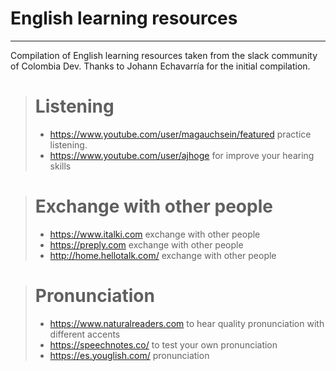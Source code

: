 # English learning resources
-------------
Compilation of English learning resources taken from the slack community of Colombia Dev. Thanks to Johann Echavarría for the initial compilation.

> # Listening
>- https://www.youtube.com/user/magauchsein/featured practice listening.
>- https://www.youtube.com/user/ajhoge for improve your hearing skills

> # Exchange with other people
>- https://www.italki.com exchange with other people
>- https://preply.com exchange with other people
>- http://home.hellotalk.com/ exchange with other people

> # Pronunciation
>- https://www.naturalreaders.com to hear quality pronunciation with different accents
>- https://speechnotes.co/ to test your own pronunciation
>- https://es.youglish.com/ pronunciation
